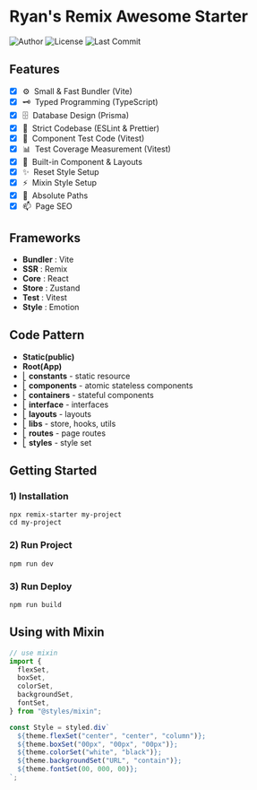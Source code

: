 # Ryan's Remix Awesome Starter

![Author](https://img.shields.io/badge/Author-ryan-orange.svg)
![License](https://img.shields.io/badge/License-MIT-blue.svg)
![Last Commit](https://img.shields.io/github/last-commit/ryan-ahn/npm-remix-starter)

## Features

- [x] ⚙️&nbsp;&nbsp;Small & Fast Bundler (Vite)
- [x] 🗝️&nbsp;&nbsp;Typed Programming (TypeScript)
- [x] 🗄️&nbsp;&nbsp;Database Design (Prisma)
- [x] 📙&nbsp;&nbsp;Strict Codebase (ESLint & Prettier)
- [x] 🧪&nbsp;&nbsp;Component Test Code (Vitest)
- [x] 📊&nbsp;&nbsp;Test Coverage Measurement (Vitest)
- [x] 🧵&nbsp;&nbsp;Built-in Component & Layouts
- [x] ✨&nbsp;&nbsp;Reset Style Setup
- [x] ⚡️&nbsp;&nbsp;Mixin Style Setup
- [x] 📍&nbsp;&nbsp;Absolute Paths
- [x] 📫&nbsp;&nbsp;Page SEO

## Frameworks

- **Bundler** : Vite
- **SSR** : Remix
- **Core** : React
- **Store** : Zustand
- **Test** : Vitest
- **Style** : Emotion

## Code Pattern

- **Static(public)**
- **Root(App)** <br/>
- ⎣&nbsp;**constants** - static resource <br/>
- ⎣&nbsp;**components** - atomic stateless components <br/>
- ⎣&nbsp;**containers** - stateful components <br/>
- ⎣&nbsp;**interface** - interfaces <br/>
- ⎣&nbsp;**layouts** - layouts <br/>
- ⎣&nbsp;**libs** - store, hooks, utils<br/>
- ⎣&nbsp;**routes** - page routes<br/>
- ⎣&nbsp;**styles** - style set<br/>

## Getting Started

### 1) Installation

```shell
npx remix-starter my-project
cd my-project
```

### 2) Run Project

```shell
npm run dev
```

### 3) Run Deploy

```shell
npm run build
```

## Using with Mixin

```javascript
// use mixin
import {
  flexSet,
  boxSet,
  colorSet,
  backgroundSet,
  fontSet,
} from "@styles/mixin";

const Style = styled.div`
  ${theme.flexSet("center", "center", "column")};
  ${theme.boxSet("00px", "00px", "00px")};
  ${theme.colorSet("white", "black")};
  ${theme.backgroundSet("URL", "contain")};
  ${theme.fontSet(00, 000, 00)};
`;
```
